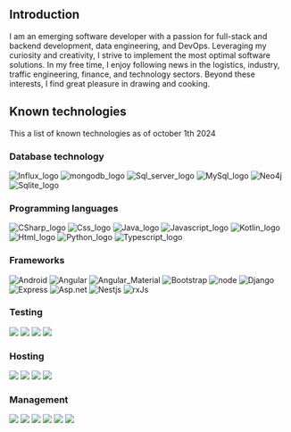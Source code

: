 
## Introduction
I am an emerging software developer with a passion for full-stack and backend development, data engineering, and DevOps. Leveraging my curiosity and creativity, I strive to implement the most optimal software solutions. In my free time, I enjoy following news in the logistics, industry, traffic engineering, finance, and technology sectors. Beyond these interests, I find great pleasure in drawing and cooking.

## Known technologies

This a list of known technologies as of october 1th 2024

### Database technology
<p>
  <img src="https://img.shields.io/badge/InfluxDB-22ADF6?style=for-the-badge&logo=InfluxDB&logoColor=white" alt="Influx_logo">
  <img src="https://img.shields.io/badge/MongoDB-%234ea94b.svg?style=for-the-badge&logo=mongodb&logoColor=white" alt="mongodb_logo">
  <img src="https://img.shields.io/badge/Microsoft%20SQL%20Sever-CC2927?style=for-the-badge&logo=microsoft%20sql%20server&logoColor=white" alt="Sql_server_logo">
  <img src="https://img.shields.io/badge/MariaDB-003545?style=for-the-badge&logo=mariadb&logoColor=white" alt="MySql_logo">
  <img src="https://img.shields.io/badge/Neo4j-008CC1?style=for-the-badge&logo=neo4j&logoColor=white" alt="Neo4j">
  <img src="https://img.shields.io/badge/sqlite-%2307405e.svg?style=for-the-badge&logo=sqlite&logoColor=white" alt="Sqlite_logo">
</p>

### Programming languages
<p>
  <img src="https://img.shields.io/badge/c%23-%23239120.svg?style=for-the-badge&logo=c-sharp&logoColor=white" alt="CSharp_logo">
  <img src="https://img.shields.io/badge/css3-%231572B6.svg?style=for-the-badge&logo=css3&logoColor=white" alt="Css_logo">
  <img src="https://img.shields.io/badge/java-%23ED8B00.svg?style=for-the-badge&logo=java&logoColor=white" alt="Java_logo">
   <img src="https://img.shields.io/badge/javascript-%23323330.svg?style=for-the-badge&logo=javascript&logoColor=%23F7DF1E" alt="Javascript_logo">
  <img src="https://img.shields.io/badge/kotlin-%237F52FF.svg?style=for-the-badge&logo=kotlin&logoColor=white" alt="Kotlin_logo">
  <img src="https://img.shields.io/badge/html5-%23E34F26.svg?style=for-the-badge&logo=html5&logoColor=white" alt="Html_logo">
  <img src="https://img.shields.io/badge/python-3670A0?style=for-the-badge&logo=python&logoColor=ffdd54" alt="Python_logo">
   <img src="https://img.shields.io/badge/typescript-%23007ACC.svg?style=for-the-badge&logo=typescript&logoColor=white" alt="Typescript_logo">
</p>

### Frameworks
<p>
  <img src="https://img.shields.io/badge/Android-3DDC84?style=for-the-badge&logo=android&logoColor=white" alt="Android">  
  <img src="https://img.shields.io/badge/angular-%23DD0031.svg?style=for-the-badge&logo=angular&logoColor=white" alt="Angular">
  <img src="https://img.shields.io/badge/material%20design-757575?style=for-the-badge&logo=material%20design&logoColor=white" alt="Angular_Material">
  <img src="https://img.shields.io/badge/bootstrap-%23563D7C.svg?style=for-the-badge&logo=bootstrap&logoColor=white" alt="Bootstrap">
  <img src="https://img.shields.io/badge/node.js-6DA55F?style=for-the-badge&logo=node.js&logoColor=white" alt="node">
  <img src="https://img.shields.io/badge/django-%23092E20.svg?style=for-the-badge&logo=django&logoColor=white" alt="Django">
  <img src="https://img.shields.io/badge/express.js-%23404d59.svg?style=for-the-badge&logo=express&logoColor=%2361DAFB" alt="Express">  
  <img src="https://img.shields.io/badge/.NET-5C2D91?style=for-the-badge&logo=.net&logoColor=white" alt="Asp.net">
  <img src="https://img.shields.io/badge/nestjs-%23E0234E.svg?style=for-the-badge&logo=nestjs&logoColor=white" alt="Nestjs">
  <img src="https://img.shields.io/badge/rxjs-%23B7178C.svg?style=for-the-badge&logo=reactivex&logoColor=white" alt="rxJs">

</p>

### Testing
<p>
  <img src="https://img.shields.io/badge/chai-A30701?style=for-the-badge&logo=chai&logoColor=white">
  <img src="https://img.shields.io/badge/-mocha-%238D6748?style=for-the-badge&logo=mocha&logoColor=white">  
  <img src="https://img.shields.io/badge/-Jasmine-%238A4182?style=for-the-badge&logo=Jasmine&logoColor=white">
  <img src="https://img.shields.io/badge/-jest-%23C21325?style=for-the-badge&logo=jest&logoColor=white">
</p>

### Hosting
<p>
  <img src="https://img.shields.io/badge/microsoft%20azure-0089D6?style=for-the-badge&logo=microsoft-azure&logoColor=white">
  <img src="https://img.shields.io/badge/Heroku-430098?style=for-the-badge&logo=heroku&logoColor=white">
  <img src="https://img.shields.io/badge/Netlify-00C7B7?style=for-the-badge&logo=netlify&logoColor=white">
  <img src="https://img.shields.io/badge/Railway-131415?style=for-the-badge&logo=railway&logoColor=white">
</p>

### Management
<p>
  <img src="https://img.shields.io/badge/npm-CB3837?style=for-the-badge&logo=npm&logoColor=white">
  <img src="https://img.shields.io/badge/NuGet-004880?style=for-the-badge&logo=nuget&logoColor=white">
  <img src="https://img.shields.io/badge/github-%23121011.svg?style=for-the-badge&logo=github&logoColor=white">
  <img src="https://img.shields.io/badge/git-%23F05033.svg?style=for-the-badge&logo=git&logoColor=white">
  <img src="https://img.shields.io/badge/Docker-2CA5E0?style=for-the-badge&logo=docker&logoColor=white">
  <img src="https://img.shields.io/badge/Azure_DevOps-0078D7?style=for-the-badge&logo=azure-devops&logoColor=white">
</p>

